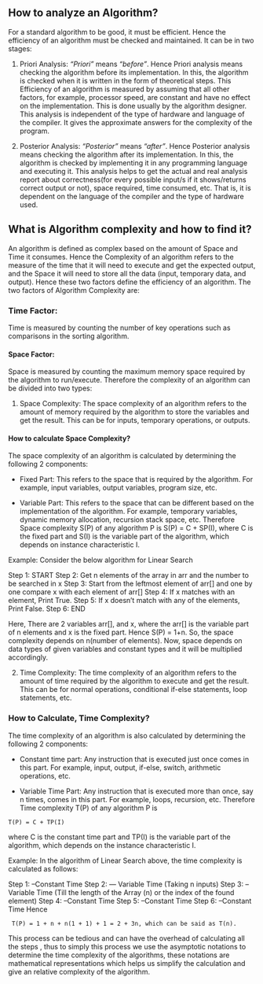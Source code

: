 ## How to analyze an Algorithm?

For a standard algorithm to be good, it must be efficient. Hence the efficiency of an algorithm must be checked and maintained. It can be in two stages:

1. Priori Analysis:
   _“Priori”_ means _“before”_. Hence Priori analysis means checking the algorithm before its implementation. In this, the algorithm is checked when it is written in the form of theoretical steps. This Efficiency of an algorithm is measured by assuming that all other factors, for example, processor speed, are constant and have no effect on the implementation. This is done usually by the algorithm designer. This analysis is independent of the type of hardware and language of the compiler. It gives the approximate answers for the complexity of the program.

2. Posterior Analysis:
   _“Posterior”_ means _“after”_. Hence Posterior analysis means checking the algorithm after its implementation. In this, the algorithm is checked by implementing it in any programming language and executing it. This analysis helps to get the actual and real analysis report about correctness(for every possible input/s if it shows/returns correct output or not), space required, time consumed, etc. That is, it is dependent on the language of the compiler and the type of hardware used.

## What is Algorithm complexity and how to find it?

An algorithm is defined as complex based on the amount of Space and Time it consumes. Hence the Complexity of an algorithm refers to the measure of the time that it will need to execute and get the expected output, and the Space it will need to store all the data (input, temporary data, and output). Hence these two factors define the efficiency of an algorithm.
The two factors of Algorithm Complexity are:

### **Time Factor:**

Time is measured by counting the number of key operations such as comparisons in the sorting algorithm.

#### Space Factor:

Space is measured by counting the maximum memory space required by the algorithm to run/execute.
Therefore the complexity of an algorithm can be divided into two types:

1. Space Complexity: The space complexity of an algorithm refers to the amount of memory required by the algorithm to store the variables and get the result. This can be for inputs, temporary operations, or outputs.

#### How to calculate Space Complexity?

The space complexity of an algorithm is calculated by determining the following 2 components:

- Fixed Part: This refers to the space that is required by the algorithm. For example, input variables, output variables, program size, etc.

- Variable Part: This refers to the space that can be different based on the implementation of the algorithm. For example, temporary variables, dynamic memory allocation, recursion stack space, etc.
  Therefore Space complexity S(P) of any algorithm P is S(P) = C + SP(I), where C is the fixed part and S(I) is the variable part of the algorithm, which depends on instance characteristic I.

Example: Consider the below algorithm for Linear Search

Step 1: START
Step 2: Get n elements of the array in arr and the number to be searched in x
Step 3: Start from the leftmost element of arr[] and one by one compare x with each element of arr[]
Step 4: If x matches with an element, Print True.
Step 5: If x doesn’t match with any of the elements, Print False.
Step 6: END

Here, There are 2 variables arr[], and x, where the arr[] is the variable part of n elements and x is the fixed part. Hence S(P) = 1+n. So, the space complexity depends on n(number of elements). Now, space depends on data types of given variables and constant types and it will be multiplied accordingly.

2. Time Complexity: The time complexity of an algorithm refers to the amount of time required by the algorithm to execute and get the result. This can be for normal operations, conditional if-else statements, loop statements, etc.

### How to Calculate, Time Complexity?

The time complexity of an algorithm is also calculated by determining the following 2 components:

- Constant time part: Any instruction that is executed just once comes in this part. For example, input, output, if-else, switch, arithmetic operations, etc.

- Variable Time Part: Any instruction that is executed more than once, say n times, comes in this part. For example, loops, recursion, etc.
  Therefore Time complexity T(P) of any algorithm P is

```
T(P) = C + TP(I)
```

where C is the constant time part and TP(I) is the variable part of the algorithm, which depends on the instance characteristic I.

Example: In the algorithm of Linear Search above, the time complexity is calculated as follows:

Step 1: –Constant Time
Step 2: — Variable Time (Taking n inputs)
Step 3: –Variable Time (Till the length of the Array (n) or the index of the found element)
Step 4: –Constant Time
Step 5: –Constant Time
Step 6: –Constant Time
Hence

```
 T(P) = 1 + n + n(1 + 1) + 1 = 2 + 3n, which can be said as T(n).
```

This process can be tedious and can have the overhead of calculating all the steps , thus to simply this process we use the asymptotic notations to determine the time complexity of the algorithms, these notations are mathematical representations which helps us simplify the calculation and give an relative complexity of the algorithm.

